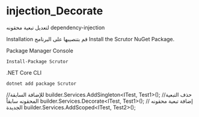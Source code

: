 # injection_Decorate

لتعديل تبعية محقونه dependency-injection

Installation
قم بتنصيبها على البرنامج
Install the Scrutor NuGet Package.

Package Manager Console
```
Install-Package Scrutor
```
.NET Core CLI
```
dotnet add package Scrutor
```

//للإضافة السابقة
builder.Services.AddSingleton<ITest, Test1>();
//حذف التبعية المحقونه سابقاً
builder.Services.Decorate<ITest, Test1>();
// إضافة تبعية محقونه الجديدة
builder.Services.AddScoped<ITest, Test2>();
